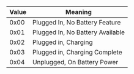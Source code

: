 
| Value | Meaning |
|----|----|
| 0x00 | Plugged In, No Battery Feature |
| 0x01 | Plugged In, No Battery Available |
| 0x02 | Plugged in, Charging |
| 0x03 | Plugged in, Charging Complete |
| 0x04 | Unplugged, On Battery Power |

